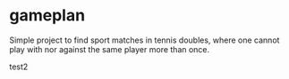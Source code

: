 # gameplan

Simple project to find sport matches in tennis doubles, where one cannot play with nor against the same player more than once.


test2